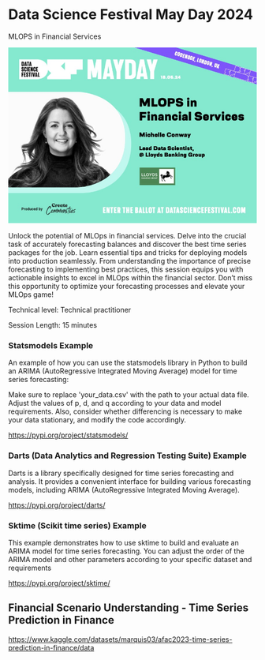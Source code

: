 # Data Science Festival May Day 2024

MLOPS in Financial Services

![speaker_flyer.jpg](docs%2Fspeaker_flyer.jpg)

Unlock the potential of MLOps in financial services. Delve into the crucial task of accurately forecasting balances and discover the best time series packages for the job. Learn essential tips and tricks for deploying models into production seamlessly. From understanding the importance of precise forecasting to implementing best practices, this session equips you with actionable insights to excel in MLOps within the financial sector. Don’t miss this opportunity to optimize your forecasting processes and elevate your MLOps game!

Technical level: Technical practitioner

Session Length: 15 minutes

### Statsmodels Example

An example of how you can use the statsmodels library in Python to 
build an ARIMA (AutoRegressive Integrated Moving Average) model for 
time series forecasting:
 
Make sure to replace 'your_data.csv' with the path to your actual data file. 
Adjust the values of p, d, and q according to your data and model requirements.
Also, consider whether differencing is necessary to make your data stationary,
and modify the code accordingly.

https://pypi.org/project/statsmodels/

### Darts (Data Analytics and Regression Testing Suite) Example

Darts is a library specifically designed for time series forecasting and 
analysis. It provides a convenient interface for building various 
forecasting models, including ARIMA (AutoRegressive Integrated Moving Average). 

https://pypi.org/project/darts/

### Sktime (Scikit time series) Example

This example demonstrates how to use sktime to build and evaluate an ARIMA model for time series forecasting. You can adjust the order of the ARIMA model and other parameters according to your specific dataset and requirements

https://pypi.org/project/sktime/

## Financial Scenario Understanding - Time Series Prediction in Finance

https://www.kaggle.com/datasets/marquis03/afac2023-time-series-prediction-in-finance/data
